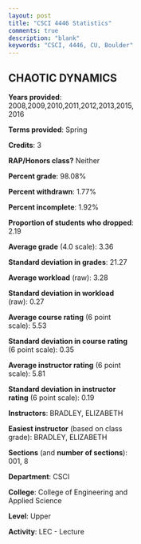 ```yaml
---
layout: post
title: "CSCI 4446 Statistics"
comments: true
description: "blank"
keywords: "CSCI, 4446, CU, Boulder"
--- 
```

<head>
<script src="https://ajax.googleapis.com/ajax/libs/jquery/2.1.3/jquery.min.js"></script>
<script src="https://dl.dropboxusercontent.com/s/pc42nxpaw1ea4o9/highcharts.js?dl=0"></script>
<!-- <script src="../assets/js/highcharts.js"></script> -->
<style type="text/css">@font-face {
	font-family: "Bebas Neue";
	src: url(https://www.filehosting.org/file/details/544349/BebasNeue%20Regular.otf) format("opentype");
	}
	h1.Bebas { 
		font-family: "Bebas Neue", Verdana, Tahoma;
	}
</style>
</head>
<body>
	<div id="container" style="float: right; width: 45%; height: 88%; margin-left: 2.5%; margin-right: 2.5%;"></div>
	<script language="JavaScript">
		$(document).ready(function() {
		var chart = {type: 'column'};
		var title = {text: 'Grade Distribution'};
		var xAxis = {categories: ['A','B','C','D','F'],crosshair: true};
		var yAxis = {min: 0,title: {text: 'Percentage'}};
		var tooltip = {headerFormat: '<center><b><span style="font-size:20px">{point.key}</span></b></center>',
		               pointFormat: '<td style="padding:0"><b>{point.y:.1f}%</b></td>',
		               footerFormat: '</table>',shared: true,useHTML: true};
		var plotOptions = {column: {pointPadding: 0.0,borderWidth: 0}};  
		var credits = {enabled: false};var series= [{name: 'Percent',data: [63.07,22.73,9.09,2.84,2.27,]}];
		var json = {};
		json.chart = chart;
		json.title = title;
		json.tooltip = tooltip;
		json.xAxis = xAxis;
		json.yAxis = yAxis;  
		json.series = series;
		json.plotOptions = plotOptions;  
		json.credits = credits;
		$('#container').highcharts(json);
	});
	</script>
</body>
			   
## CHAOTIC DYNAMICS

**Years provided**: 2008,2009,2010,2011,2012,2013,2015,2016

**Terms provided**: Spring

**Credits**: 3

**RAP/Honors class?** Neither

**Percent grade**: 98.08%

**Percent withdrawn**: 1.77%

**Percent incomplete**: 1.92%

**Proportion of students who dropped**: 2.19

**Average grade** (4.0 scale): 3.36

**Standard deviation in grades**: 21.27

**Average workload** (raw): 3.28

**Standard deviation in workload** (raw): 0.27

**Average course rating** (6 point scale): 5.53

**Standard deviation in course rating** (6 point scale): 0.35

**Average instructor rating** (6 point scale): 5.81

**Standard deviation in instructor rating** (6 point scale): 0.19

**Instructors**: BRADLEY, ELIZABETH

**Easiest instructor** (based on class grade): BRADLEY, ELIZABETH

**Sections** (and **number of sections**): 001, 8

**Department**: CSCI

**College**: College of Engineering and Applied Science

**Level**: Upper

**Activity**: LEC - Lecture
